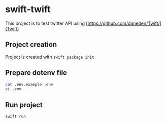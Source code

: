 # swift-twift

This project is to test twitter API using [https://github.com/daneden/Twift/](Twift)

## Project creation

Project is created with `swift package init`

## Prepare dotenv file

```bash
cat .env.example .env
vi .env
```

## Run project

```bash
swift run
```
